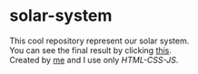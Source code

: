 # solar-system
This cool repository represent our solar system.<br>
You can see the final result by clicking <a href="https://doshinaman.github.io/solar-system/" target="_blank">this</a>.<br>
Created by <a href="https://github.com/DoshiNaman" target="_blank">me</a> and I use only <i>HTML-CSS-JS</i>.
